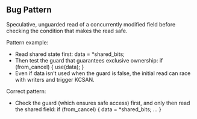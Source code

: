 ## Bug Pattern

Speculative, unguarded read of a concurrently modified field before checking the condition that makes the read safe.

Pattern example:
- Read shared state first: data = *shared_bits;
- Then test the guard that guarantees exclusive ownership: if (from_cancel) { use(data); }
- Even if data isn’t used when the guard is false, the initial read can race with writers and trigger KCSAN.

Correct pattern:
- Check the guard (which ensures safe access) first, and only then read the shared field: if (from_cancel) { data = *shared_bits; ... }
